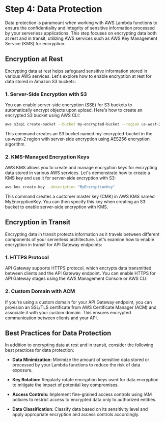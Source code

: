 # Step 4: Data Protection

Data protection is paramount when working with AWS Lambda functions to ensure the confidentiality and integrity of sensitive information processed by your serverless applications. This step focuses on encrypting data both at rest and in transit, utilizing AWS services such as AWS Key Management Service (KMS) for encryption.

## Encryption at Rest

Encrypting data at rest helps safeguard sensitive information stored in various AWS services. Let's explore how to enable encryption at rest for data stored in Amazon S3 buckets:

### 1. Server-Side Encryption with S3

You can enable server-side encryption (SSE) for S3 buckets to automatically encrypt objects upon upload. Here's how to create an encrypted S3 bucket using AWS CLI:

```bash
aws s3api create-bucket --bucket my-encrypted-bucket --region us-west-2 --create-bucket-configuration LocationConstraint=us-west-2 --server-side-encryption "AES256"
```

This command creates an S3 bucket named my-encrypted-bucket in the us-west-2 region with server-side encryption using AES256 encryption algorithm.

### 2. KMS-Managed Encryption Keys
AWS KMS allows you to create and manage encryption keys for encrypting data stored in various AWS services. Let's demonstrate how to create a KMS key and use it for server-side encryption with S3:

```bash
aws kms create-key --description "MyEncryptionKey"
```

This command creates a customer master key (CMK) in AWS KMS named MyEncryptionKey. You can then specify this key when creating an S3 bucket to enable server-side encryption with KMS.

## Encryption in Transit
Encrypting data in transit protects information as it travels between different components of your serverless architecture. Let's examine how to enable encryption in transit for API Gateway endpoints:

### 1. HTTPS Protocol
API Gateway supports HTTPS protocol, which encrypts data transmitted between clients and the API Gateway endpoint. You can enable HTTPS for API Gateway stages using the AWS Management Console or AWS CLI.

### 2. Custom Domain with ACM
If you're using a custom domain for your API Gateway endpoint, you can provision an SSL/TLS certificate from AWS Certificate Manager (ACM) and associate it with your custom domain. This ensures encrypted communication between clients and your API.


## Best Practices for Data Protection

In addition to encrypting data at rest and in transit, consider the following best practices for data protection:

- **Data Minimization:** Minimize the amount of sensitive data stored or processed by your Lambda functions to reduce the risk of data exposure.

- **Key Rotation:** Regularly rotate encryption keys used for data encryption to mitigate the impact of potential key compromises.

- **Access Controls:** Implement fine-grained access controls using IAM policies to restrict access to encrypted data only to authorized entities.

- **Data Classification:** Classify data based on its sensitivity level and apply appropriate encryption and access controls accordingly.






